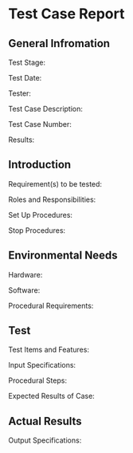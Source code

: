 # Test Case Report

## General Infromation
Test Stage:

Test Date:

Tester: 

Test Case Description:

Test Case Number: 

Results: 

## Introduction

Requirement(s) to be tested:

Roles and Responsibilities:

Set Up Procedures:

Stop Procedures:

## Environmental Needs
Hardware:

Software:

Procedural Requirements:

## Test
Test Items and Features:

Input Specifications:

Procedural Steps:

Expected Results of Case:

## Actual Results
Output Specifications:
